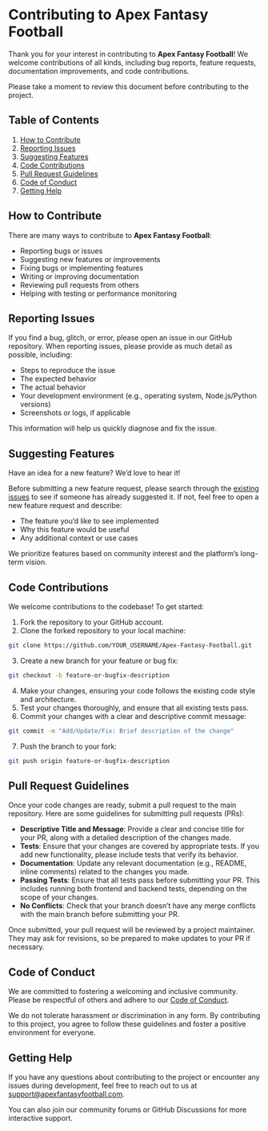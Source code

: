 # Contributing to Apex Fantasy Football

Thank you for your interest in contributing to **Apex Fantasy Football**! We welcome contributions of all kinds, including bug reports, feature requests, documentation improvements, and code contributions.

Please take a moment to review this document before contributing to the project.

## Table of Contents

1. [How to Contribute](#how-to-contribute)
2. [Reporting Issues](#reporting-issues)
3. [Suggesting Features](#suggesting-features)
4. [Code Contributions](#code-contributions)
5. [Pull Request Guidelines](#pull-request-guidelines)
6. [Code of Conduct](#code-of-conduct)
7. [Getting Help](#getting-help)

## How to Contribute

There are many ways to contribute to **Apex Fantasy Football**:

- Reporting bugs or issues
- Suggesting new features or improvements
- Fixing bugs or implementing features
- Writing or improving documentation
- Reviewing pull requests from others
- Helping with testing or performance monitoring

## Reporting Issues

If you find a bug, glitch, or error, please open an issue in our GitHub repository. When reporting issues, please provide as much detail as possible, including:

- Steps to reproduce the issue
- The expected behavior
- The actual behavior
- Your development environment (e.g., operating system, Node.js/Python versions)
- Screenshots or logs, if applicable

This information will help us quickly diagnose and fix the issue.

## Suggesting Features

Have an idea for a new feature? We’d love to hear it!

Before submitting a new feature request, please search through the [existing issues](https://github.com/Apex-Fantasy-Football/issues) to see if someone has already suggested it. If not, feel free to open a new feature request and describe:

- The feature you’d like to see implemented
- Why this feature would be useful
- Any additional context or use cases

We prioritize features based on community interest and the platform’s long-term vision.

## Code Contributions

We welcome contributions to the codebase! To get started:

1. Fork the repository to your GitHub account.
2. Clone the forked repository to your local machine:
```bash
git clone https://github.com/YOUR_USERNAME/Apex-Fantasy-Football.git
```
3. Create a new branch for your feature or bug fix:
```bash
git checkout -b feature-or-bugfix-description
```
4. Make your changes, ensuring your code follows the existing code style and architecture.
5. Test your changes thoroughly, and ensure that all existing tests pass.
6. Commit your changes with a clear and descriptive commit message:
```bash
git commit -m "Add/Update/Fix: Brief description of the change"
```
7. Push the branch to your fork:
```bash
git push origin feature-or-bugfix-description
```

## Pull Request Guidelines

Once your code changes are ready, submit a pull request to the main repository. Here are some guidelines for submitting pull requests (PRs):

- **Descriptive Title and Message**: Provide a clear and concise title for your PR, along with a detailed description of the changes made.
- **Tests**: Ensure that your changes are covered by appropriate tests. If you add new functionality, please include tests that verify its behavior.
- **Documentation**: Update any relevant documentation (e.g., README, inline comments) related to the changes you made.
- **Passing Tests**: Ensure that all tests pass before submitting your PR. This includes running both frontend and backend tests, depending on the scope of your changes.
- **No Conflicts**: Check that your branch doesn’t have any merge conflicts with the main branch before submitting your PR.

Once submitted, your pull request will be reviewed by a project maintainer. They may ask for revisions, so be prepared to make updates to your PR if necessary.

## Code of Conduct

We are committed to fostering a welcoming and inclusive community. Please be respectful of others and adhere to our [Code of Conduct](https://github.com/Apex-Fantasy-Football/CODE_OF_CONDUCT.md).

We do not tolerate harassment or discrimination in any form. By contributing to this project, you agree to follow these guidelines and foster a positive environment for everyone.

## Getting Help

If you have any questions about contributing to the project or encounter any issues during development, feel free to reach out to us at [support@apexfantasyfootball.com](mailto:support@apexfantasyfootball.com).

You can also join our community forums or GitHub Discussions for more interactive support.
